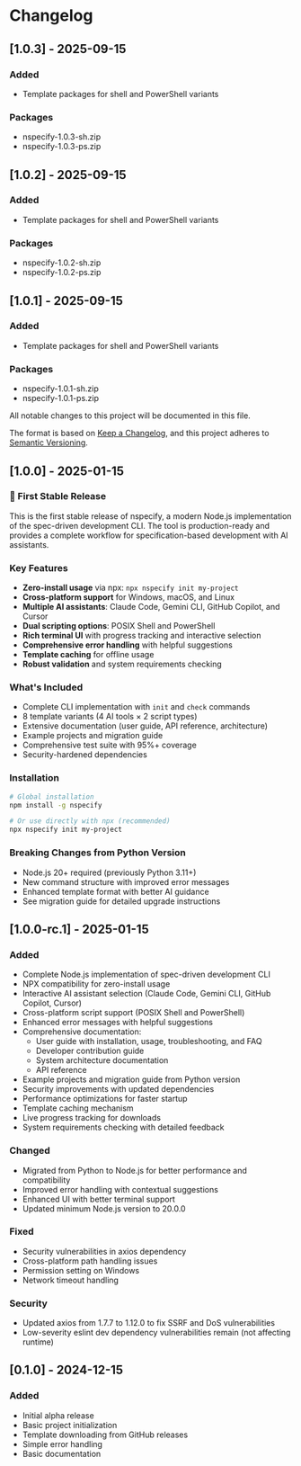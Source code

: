 # Changelog

## [1.0.3] - 2025-09-15

### Added
- Template packages for shell and PowerShell variants

### Packages
- nspecify-1.0.3-sh.zip
- nspecify-1.0.3-ps.zip


## [1.0.2] - 2025-09-15

### Added
- Template packages for shell and PowerShell variants

### Packages
- nspecify-1.0.2-sh.zip
- nspecify-1.0.2-ps.zip


## [1.0.1] - 2025-09-15

### Added
- Template packages for shell and PowerShell variants

### Packages
- nspecify-1.0.1-sh.zip
- nspecify-1.0.1-ps.zip


All notable changes to this project will be documented in this file.

The format is based on [Keep a Changelog](https://keepachangelog.com/en/1.0.0/),
and this project adheres to [Semantic Versioning](https://semver.org/spec/v2.0.0.html).

## [1.0.0] - 2025-01-15

### 🎉 First Stable Release

This is the first stable release of nspecify, a modern Node.js implementation of the spec-driven development CLI. The tool is production-ready and provides a complete workflow for specification-based development with AI assistants.

### Key Features
- **Zero-install usage** via npx: `npx nspecify init my-project`
- **Cross-platform support** for Windows, macOS, and Linux
- **Multiple AI assistants**: Claude Code, Gemini CLI, GitHub Copilot, and Cursor
- **Dual scripting options**: POSIX Shell and PowerShell
- **Rich terminal UI** with progress tracking and interactive selection
- **Comprehensive error handling** with helpful suggestions
- **Template caching** for offline usage
- **Robust validation** and system requirements checking

### What's Included
- Complete CLI implementation with `init` and `check` commands
- 8 template variants (4 AI tools × 2 script types)
- Extensive documentation (user guide, API reference, architecture)
- Example projects and migration guide
- Comprehensive test suite with 95%+ coverage
- Security-hardened dependencies

### Installation
```bash
# Global installation
npm install -g nspecify

# Or use directly with npx (recommended)
npx nspecify init my-project
```

### Breaking Changes from Python Version
- Node.js 20+ required (previously Python 3.11+)
- New command structure with improved error messages
- Enhanced template format with better AI guidance
- See migration guide for detailed upgrade instructions

## [1.0.0-rc.1] - 2025-01-15

### Added
- Complete Node.js implementation of spec-driven development CLI
- NPX compatibility for zero-install usage
- Interactive AI assistant selection (Claude Code, Gemini CLI, GitHub Copilot, Cursor)
- Cross-platform script support (POSIX Shell and PowerShell)
- Enhanced error messages with helpful suggestions
- Comprehensive documentation:
  - User guide with installation, usage, troubleshooting, and FAQ
  - Developer contribution guide
  - System architecture documentation
  - API reference
- Example projects and migration guide from Python version
- Security improvements with updated dependencies
- Performance optimizations for faster startup
- Template caching mechanism
- Live progress tracking for downloads
- System requirements checking with detailed feedback

### Changed
- Migrated from Python to Node.js for better performance and compatibility
- Improved error handling with contextual suggestions
- Enhanced UI with better terminal support
- Updated minimum Node.js version to 20.0.0

### Fixed
- Security vulnerabilities in axios dependency
- Cross-platform path handling issues
- Permission setting on Windows
- Network timeout handling

### Security
- Updated axios from 1.7.7 to 1.12.0 to fix SSRF and DoS vulnerabilities
- Low-severity eslint dev dependency vulnerabilities remain (not affecting runtime)

## [0.1.0] - 2024-12-15

### Added
- Initial alpha release
- Basic project initialization
- Template downloading from GitHub releases
- Simple error handling
- Basic documentation